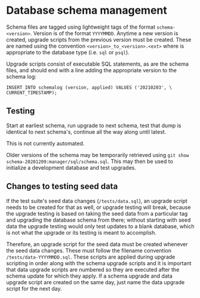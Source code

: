 # Database schema management

Schema files are tagged using lightweight tags of the format
`schema-<version>`.  Version is of the format `YYYYMMDD`.  Anytime a new
version is created, upgrade scripts from the previous version must be created.
These are named using the convention `<version>_to_<version>.<ext>` where
<ext> is appropriate to the database type (i.e. `sql` or `psql`).

Upgrade scripts consist of executable SQL statements, as are the schema files,
and should end with a line adding the appropriate version to the schema log:

```
INSERT INTO schemalog (version, applied) VALUES ('20210203', \
CURRENT_TIMESTAMP);
```

## Testing

Start at earliest schema, run upgrade to next schema, test that dump is
identical to next schema's, continue all the way along until latest.

This is not currently automated.

Older versions of the schema may be temporarily retrieved using `git show
schema-20201209:manager/sql/schema.sql`.  This may then be used to initialize
a development database and test upgrades.

## Changes to testing seed data

If the test suite's seed data changes (`/tests/data.sql`), an upgrade script
needs to be created for that as well, or upgrade testing will break, because
the upgrade testing is based on taking the seed data from a particular tag and
upgrading the database schema from there; without starting with seed data the
upgrade testing would only test updates to a blank database, which is not what
the upgrade or its testing is meant to accomplish.

Therefore, an upgrade script for the seed data must be created whenever the
seed data changes.  These must follow the filename convention
`/tests/data-YYYYMMDD.sql`.  These scripts are applied during upgrade
scripting in order along with the schema upgrade scripts and it is important
that data upgrade scripts are numbered so they are executed after the schema
update for which they apply.  If a schema upgrade and data upgrade script are
created on the same day, just name the data upgrade script for the next day.
